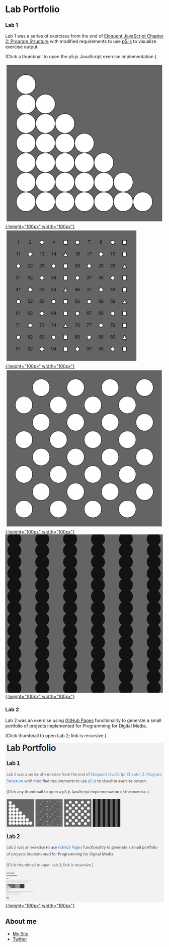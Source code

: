 # Lab Portfolio

### Lab 1

Lab 1 was a series of exercises from the end of [Eloquent JavaScript Chapter 2: Program Structure](https://eloquentjavascript.net/02_program_structure.html) with modified requirements to use [p5.js](https://p5js.org/) to visualize exercise output.

(Click a thumbnail to open the p5.js JavaScript exercise implementation.)

[![1-1](/images/20210910_1636_1-1.PNG){:height="100px" width="100px"}](./sketches/labs/1/1_1/) 
[![1-2](/images/20210910_1637_1-2.PNG){:height="100px" width="100px"}](./sketches/labs/1/1_2/) 
[![1-3](/images/20210910_1701_1-3.PNG){:height="100px" width="100px"}](./sketches/labs/1/1_3/) 
[![1-4](/images/20210911_1207_1-4.PNG){:height="100px" width="100px"}](./sketches/labs/1/1_4/)

### Lab 2

Lab 2 was an exercise using [GitHub Pages](https://pages.github.com/) functionality to generate a small portfolio of projects implemented for Programming for Digital Media.

(Click thumbnail to open Lab 2; link is recursive.)

[![2](/images/20210922_0914_2.PNG){:height="100px" width="100px"}](./)

## About me
- [My Site](https://www.thatwhichismedia.com/)
- [Twitter](https://twitter.com/ThatWhichIsM)